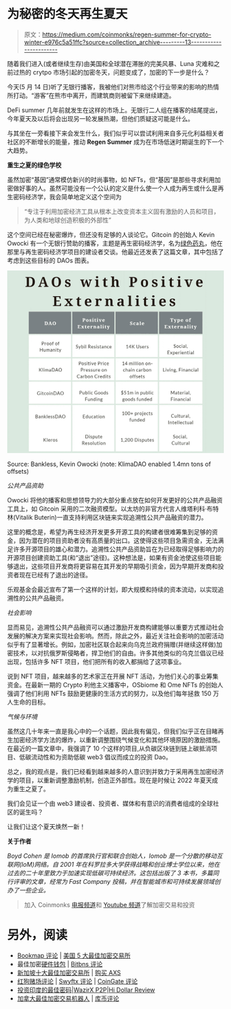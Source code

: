 # 为秘密的冬天再生夏天

> 原文：<https://medium.com/coinmonks/regen-summer-for-crypto-winter-e976c5a51ffc?source=collection_archive---------13----------------------->

随着我们进入(或者继续生存)由美国和全球潜在滞胀的完美风暴、Luna 灾难和之前过热的 crytpo 市场引起的加密冬天，问题变成了，加密的下一步是什么？

今天(5 月 14 日)听了无银行播客，我被他们对熊市给这个行业带来的影响的热情所打动。“游客”在熊市中离开，而建筑商则被留下来继续建造。

DeFi summer 几年前就发生在这样的市场上。无银行二人组在播客的结尾提出，今年夏天及以后将会出现另一轮发展热潮，但他们质疑这可能是什么。

与其坐在一旁看接下来会发生什么，我们似乎可以尝试利用来自多元化利益相关者社区的不断增长的能量，推动 **Regen Summer** 成为在市场低迷时期诞生的下一个大趋势。

**重生之夏的绿色学校**

虽然加密“基因”通常模仿新兴的时尚事物，如 NFTs，但“基因”是那些寻求利用加密做好事的人。虽然可能没有一个公认的定义是什么使一个人成为再生或什么是再生密码经济学，我会简单地定义这个空间为

> “专注于利用加密经济工具从根本上改变资本主义固有激励的人员和项目，为人类和地球创造积极的外部性”

这个空间已经在秘密爆炸，但还没有足够的人谈论它。Gitcoin 的创始人 Kevin Owocki 有一个无银行赞助的播客，主题是再生密码经济学，名为[绿色药丸](https://open.spotify.com/show/0l6aXWC94dd0RA3tkKfxjd)，他在那里与再生密码经济学项目的建设者交谈。他最近还发表了这篇文章，其中包括了考虑到这些目标的 DAOs 图表。

![](img/725625a88e17ac7879b6437c72c5e3cb.png)

Source: Bankless, Kevin Owocki (note: KlimaDAO enabled 1.4mn tons of offsets)

*公共产品资助*

Owocki 将他的播客和思想领导力的大部分重点放在如何开发更好的公共产品融资工具上，如 Gitcoin 采用的二次融资模型。以太坊的非官方代言人维塔利科·布特林(Vitalik Buterin)一直支持利用区块链来实现追溯性公共产品融资的潜力。

这里的概念是，希望为再生经济开发更多开源工具的构建者很难筹集到足够的资金，因为潜在的项目资助者没有高质量的出口。这使得这些项目急需资金，无法满足许多开源项目的雄心和潜力。追溯性公共产品资助旨在为已经取得足够影响力的开源项目创建资助工具(和“退出”途径)。这种想法是，如果有资金池使这些项目能够退出，这些项目开发商将更容易在其开发的早期吸引资金，因为早期开发商和投资者现在已经有了退出的途径。

乐观基金会最近宣布了第一个这样的计划，即大规模和持续的资本流动，以实现追溯性的公共产品融资。

*社会影响*

显而易见，追溯性公共产品融资可以通过激励开发商构建能够以重要方式推动社会发展的解决方案来实现社会影响。然而，除此之外，最近关注社会影响的加密活动似乎有了显著增长。例如，加密社区联合起来向乌克兰政府捐赠(并继续这样做)加密技术，以对抗俄罗斯侵略者，捍卫他们的自由。许多其他类似的乌克兰倡议已经出现，包括许多 NFT 项目，他们把所有的收入都捐给了这项事业。

说到 NFT 项目，越来越多的艺术家正在开展 NFT 活动，为他们关心的事业筹集资金。在最新一期的 Crypto 利他主义播客中，OSbiome 和 Ome NFTs 的创始人强调了他们利用 NFTs 鼓励更健康的生活方式的努力，以及他们每年拯救 150 万人生命的目标。

*气候与环境*

虽然这几十年来一直是我心中的一个话题，因此我有偏见，但我们似乎正在目睹再生加密经济学方法的爆炸，以重新调整围绕气候变化和其他环境原因的激励措施。在最近的一篇文章中，我强调了 10 个这样的项目,从负碳区块链到链上碳抵消项目、低碳流动性和为资助低碳 web3 倡议而成立的投资 Dao。

总之，我的观点是，我们已经看到越来越多的人意识到并致力于采用再生加密经济学的项目，以重新调整激励机制，创造正外部性。现在是时候让 2022 年夏天成为重生之夏了。

我们会见证一个由 web3 建设者、投资者、媒体和有意识的消费者组成的全球社区的诞生吗？

让我们让这个夏天焕然一新！

**关于作者**

*Boyd Cohen 是 Iomob 的首席执行官和联合创始人，Iomob 是一个分散的移动互联网(IoM)网络。自 2001 年在科罗拉多大学获得战略和创业博士学位以来，他在过去的二十年里致力于加速实现低碳可持续经济。这包括出版了 3 本书，多篇同行评审的文章，经常为 Fast Company 投稿，并在智能城市和可持续发展领域创办了一些企业。*

> 加入 Coinmonks [电报频道](https://t.me/coincodecap)和 [Youtube 频道](https://www.youtube.com/c/coinmonks/videos)了解加密交易和投资

# 另外，阅读

*   [Bookmap 评论](https://coincodecap.com/bookmap-review-2021-best-trading-software) | [美国 5 大最佳加密交易所](https://coincodecap.com/crypto-exchange-usa)
*   最佳加密[硬件钱包](/coinmonks/hardware-wallets-dfa1211730c6) | [Bitbns 评论](/coinmonks/bitbns-review-38256a07e161)
*   [新加坡十大最佳加密交易所](https://coincodecap.com/crypto-exchange-in-singapore) | [购买 AXS](https://coincodecap.com/buy-axs-token)
*   [红狗赌场评论](https://coincodecap.com/red-dog-casino-review) | [Swyftx 评论](https://coincodecap.com/swyftx-review) | [CoinGate 评论](https://coincodecap.com/coingate-review)
*   [投资印度的最佳密码](https://coincodecap.com/best-crypto-to-invest-in-india-in-2021)|[WazirX P2P](https://coincodecap.com/wazirx-p2p)|[Hi Dollar Review](https://coincodecap.com/hi-dollar-review)
*   [加拿大最佳加密交易机器人](https://coincodecap.com/5-best-crypto-trading-bots-in-canada) | [库币评论](https://coincodecap.com/kucoin-review)